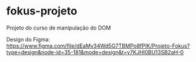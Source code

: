 # fokus-projeto
Projeto do curso de manipulação do DOM

Design do Figma:
https://www.figma.com/file/dEaMv34Wd5G7TBMPo8fPlK/Projeto-Fokus?type=design&node-id=35-181&mode=design&t=y7KJHl0BU13SB2aH-0
